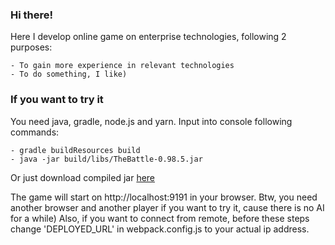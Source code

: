 ### Hi there!
Here I develop online game on enterprise technologies, following 2 purposes:

    - To gain more experience in relevant technologies
    - To do something, I like)
    
### If you want to try it
You need java, gradle, node.js and yarn. Input into console following commands:

    - gradle buildResources build
    - java -jar build/libs/TheBattle-0.98.5.jar
    
Or just download compiled jar [here](https://yadi.sk/d/3pf7UOSspUF7QA)
    
The game will start on http://localhost:9191 in your browser. 
Btw, you need another browser and another player if you want to try it, cause there is no AI for a while)
Also, if you want to connect from remote, before these steps change 'DEPLOYED_URL' in webpack.config.js to your actual ip address.